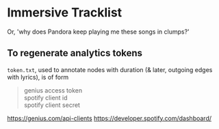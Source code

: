 # Immersive Tracklist

Or, 'why does Pandora keep playing me these songs in clumps?'

## To regenerate analytics tokens
`token.txt`, used to annotate nodes with duration (& later, outgoing edges with lyrics), is of form
> genius access token  
> spotify client id  
> spotify client secret  

https://genius.com/api-clients
https://developer.spotify.com/dashboard/
